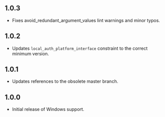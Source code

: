## 1.0.3

* Fixes avoid_redundant_argument_values lint warnings and minor typos.

## 1.0.2

* Updates `local_auth_platform_interface` constraint to the correct minimum
  version.

## 1.0.1

* Updates references to the obsolete master branch.

## 1.0.0

* Initial release of Windows support.
